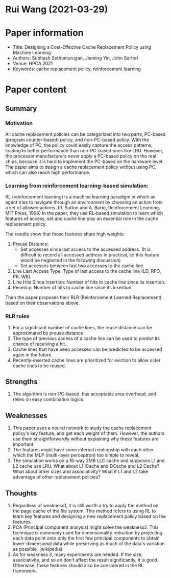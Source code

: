 # Rui Wang (2021-03-29)

# Paper information
- Title: Designing a Cost-Effective Cache Replacement Policy using Machine Learning
- Authors: Subhash Sethumurugan, Jieming Yin, John Sartori
- Venue: HPCA 2021
- Keywords: cache replacement policy, reinforcement learning

# Paper content

## Summary
### Motivation
All cache replacement policies can be categorized into two parts, PC-based (program counter-based) policy, and non-PC-based policy. With the knowledge of PC, the policy could easily capture the access patterns, leading to better performance than non-PC-based ones like LRU. However, the processor manufacturers never apply a PC-based policy on the real chips, because it is hard to implement the PC-based on the hardware level. The paper aims to design a cache replacement policy without using PC, which can also reach high performance.

### Learning from reinforcement learning-based simulation:
RL (reinforcement learning) is a machine learning paradigm in which an agent tries to navigate through an environment by choosing an action from a set of allowed actions. (R. Sutton and A. Barto, Reinforcement Learning. MIT Press, 1998) In the paper, they use RL-based simulation to learn which features of access, set and cache line play an essential role in the cache replacement policy. 

The results show that those features share high weights:
1. Preuse Distance:
    - Set accesses since last access to the accessed address. (It is difficult to record all accessed address in practical, so this feature would be neglected in the following discussion)
    - Set accesses between last two accesses to the cache line.
2. Line Last Access Type: Type of last access to the cache line (LD, RFO, PR, WB).
3. Line Hits Since Insertion: Number of hits to cache line since its insertion.
4. Recency: Number of hits to cache line since its insertion.

Then the paper proposes their RLR (Reinforcement Learned Replacement) based on their observations above.

### RLR rules
1. For a significant number of cache lines, the reuse distance can be approximated by preuse distance.
2. The type of previous access of a cache line can be used to predict its chance of receiving a hit.
3. Cache lines that have been accessed can be predicted to be accessed again in the future.
4. Recently-inserted cache lines are prioritized for eviction to allow older cache lines to be reused.

## Strengths
1. The algorithm is non-PC-based, has acceptable area overhead, and relies on easy combination logics.

## Weaknesses
1. This paper uses a neural network to study the cache replacement policy's key feature, and get each weight of them. However, the authors use them straightforwardly without explaining why these features are important. 
2. The features might have some internal relationship with each other which the MLP (multi-layer perceptron) too simple to reveal. 
3. The simulation works on a 16-way 2MB LLC cache and supposes L1 and L2 cache use LRU. What about L1 ICache and DCache and L2 Cache? What about other sizes and associativity? What if L1 and L2 take advantage of other replacement policies?

## Thoughts
1. Regardless of weakness1, it is still worth a try to apply the method on the page cache of the file system. This method refers to using RL to learn key features and designing a new replacement policy based on the features.
2. PCA (Principal component analysis) might solve the weakness2. This technique is commonly used for dimensionality reduction by projecting each data point onto only the first few principal components to obtain lower-dimensional data while preserving as much of the data's variation as possible. (wikipedia)
3. As for weakness 3, many experiments are needed. If the size, associativity, and so on don't affect the result significantly, it is good. Otherwise, these features should also be considered in the RL framework. 